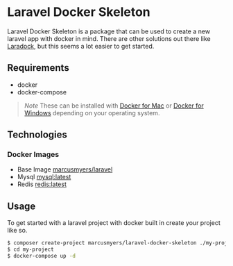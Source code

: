 # Laravel Docker Skeleton

Laravel Docker Skeleton is a package that can be used to create a new
laravel app with docker in mind. There are other solutions out
there like [Laradock](http://laradock.io/), but this seems a lot easier
to get started.

## Requirements

* docker
* docker-compose

> *Note* These can be installed with [Docker for
> Mac](https://www.docker.com/docker-mac) or [Docker for
> Windows](https://www.docker.com/docker-windows) depending on your
> operating system.

## Technologies

### Docker Images

* Base Image
  [marcusmyers/laravel](https://github.com/marcusmyers/dockerfiles/blob/master/laravel/Dockerfile)
* Mysql [mysql:latest](https://hub.docker.com/_/mysql/)
* Redis [redis:latest](https://hub.docker.com/_/redis/)

## Usage

To get started with a laravel project with docker built in create your
project like so.

```bash
$ composer create-project marcusmyers/laravel-docker-skeleton ./my-project
$ cd my-project
$ docker-compose up -d
```
